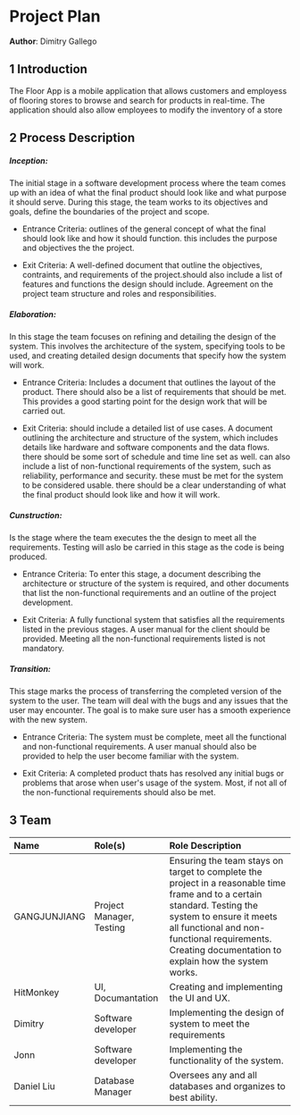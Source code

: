 # Project Plan

**Author**: Dimitry Gallego

## 1 Introduction

The Floor App is a mobile application that allows customers and employess of flooring stores to browse and search for products in real-time. The application should also allow employees to modify the inventory of a store

## 2 Process Description

##### Inception: 
The initial stage in a software development process where the team comes up with an idea of what the final product should look like and what purpose it should serve.  During this stage, the team works to its objectives and goals, define the boundaries of the project and scope.
- Entrance Criteria: 
outlines of the general concept of what the final should look like and how it should function. this includes the purpose and objectives the the project.

- Exit Criteria:
A well-defined document that outline the objectives, contraints, and requirements of the project.should also include a list of features and functions the design should include. Agreement on the project team structure and roles and responsibilities.

##### Elaboration:
In this stage the team focuses on refining and detailing the design of the system. This involves the architecture of the system, specifying tools to be used, and creating detailed design documents that specify how the system will work.
- Entrance Criteria: Includes a document that  outlines the layout of the product. There should also be a list of requirements that should be met. This provides a good starting point for the design work that will be carried out.

- Exit Criteria: should include a detailed list of use cases. A document outlining the architecture and structure of the system, which includes details like hardware and software components and the data flows. there should be some sort of schedule and time line set as well. can also include a list of non-functional requirements of the system, such as reliability, performance and security. these must be met for the system to be considered usable. there should be a clear understanding of what the final product should look like and how it will work.

##### Cunstruction:
Is the stage where the team executes the the design to meet all the requirements. Testing will aslo be carried in this stage as the code is being produced.
- Entrance Criteria: To enter this stage, a document describing the architecture or structure of the system is required, and other documents that list the non-functional requirements and an outline of the project development.

- Exit Criteria: A fully functional system that satisfies all the requirements listed in the previous stages. A user manual for the client should be provided. Meeting all the non-functional requirements listed is not mandatory.


##### Transition:
This stage marks the process of transferring the completed version of the system to the user. The team will deal with the bugs and any issues that the user may encounter. The goal is to make sure user has a smooth experience with the new system.

- Entrance Criteria: The system must be complete, meet all the functional and non-functional requirements. A user manual should also be provided to help the user become familiar with the system.

- Exit Criteria: A completed product thats has resolved any initial bugs or problems that arose when user's usage of the system. Most, if not all of the non-functional requirements should also be met. 

## 3 Team

|Name| Role(s)| Role Description|
|:---------|:---------|:---------|
|GANGJUNJIANG|Project Manager, Testing|Ensuring the team stays on target to complete the project in a reasonable time frame and to a certain standard. Testing the system to ensure it meets all functional and non-functional requirements. Creating documentation to explain how the system works.|
|HitMonkey|UI, Documantation|Creating and implementing the UI and UX.|
|Dimitry|Software developer|Implementing the design of system to meet the requirements|
|Jonn|Software developer|Implementing the functionality of the system.|
|Daniel Liu|Database Manager|Oversees any and all databases and organizes to best ability.|